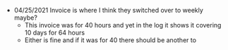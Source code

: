 - 04/25/2021 Invoice is where I think they switched over to weekly maybe?
	- This invoice was for 40 hours and yet in the log it shows it covering 10 days for 64 hours
	- Either is fine and if it was for 40 there should be another to